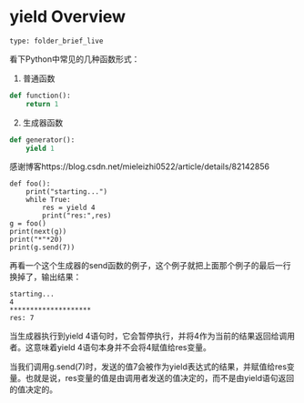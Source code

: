 # yield Overview
 
```ccard
type: folder_brief_live
```
 看下Python中常见的几种函数形式：
1. 普通函数  

```python
def function():
    return 1
```

2. 生成器函数

```python
def generator():
    yield 1
```


感谢博客https://blog.csdn.net/mieleizhi0522/article/details/82142856

```
def foo():
    print("starting...")
    while True:
        res = yield 4
        print("res:",res)
g = foo()
print(next(g))
print("*"*20)
print(g.send(7))
```
再看一个这个生成器的send函数的例子，这个例子就把上面那个例子的最后一行换掉了，输出结果：

```
starting...
4
********************
res: 7
```
当生成器执行到yield 4语句时，它会暂停执行，并将4作为当前的结果返回给调用者。这意味着yield 4语句本身并不会将4赋值给res变量。

当我们调用g.send(7)时，发送的值7会被作为yield表达式的结果，并赋值给res变量。也就是说，res变量的值是由调用者发送的值决定的，而不是由yield语句返回的值决定的。
